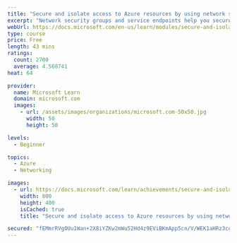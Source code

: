 ```yaml
---
title: "Secure and isolate access to Azure resources by using network security groups and service endpoints"
excerpt: "Network security groups and service endpoints help you secure your virtual machines and Azure services from unauthorized network access."
webUrl: https://docs.microsoft.com/en-us/learn/modules/secure-and-isolate-with-nsg-and-service-endpoints/
type: course
price: Free
length: 43 mins
ratings:
  count: 2700
  average: 4.560741
heat: 64

provider:
  name: Microsoft Learn
  domain: microsoft.com
  images:
    - url: /assets/images/organizations/microsoft.com-50x50.jpg
      width: 50
      height: 50

levels:
  - Beginner

topics:
  - Azure
  - Networking

images:
  - url: https://docs.microsoft.com/learn/achievements/secure-and-isolate-with-nsg-and-service-endpoints-social.png
    width: 800
    height: 400
    isCached: true
    title: "Secure and isolate access to Azure resources by using network security groups and service endpoints"

secured: "fEMmrRVgOUu1Wan+2X8iYZKw2mWu52Hd4z9EViBKmApp5cn/V/WEK1aHRz3ceSlOW1fQ1iTQJ6BSRKfHpVNZF4iVnoLiIs46dTd68q69IVcdqQYO3XfwSDk2xW4KeME3hcYYXzyIOZwDYSCThNas0+aA0FrDLqnAm+G/kwXLNOyzuIZe93+Zz4J5iaBZ/MOZhZ2tqyM5A5M7nbN3vHdY0kX26apxXgDrQEUjPXT+ooa/ulGIk/yE6FmbPmW5u0zKbUh3D5LTd5wkqOs2eAzn5M6U1dC4WL5ZJvvh4SgK5TJIWk3tdurP33koZS05UFT+A98j7mHR/DOfLcpUEoVCPVIgUZ6bZU0y+WUy2ESS1l8uWHpBn/0r5LHSLZEgCI9+f8KH2j8xRwLagg5LqOdXRg==;d6lZzUF3LpH6X6o+YnZUiw=="
---
```


